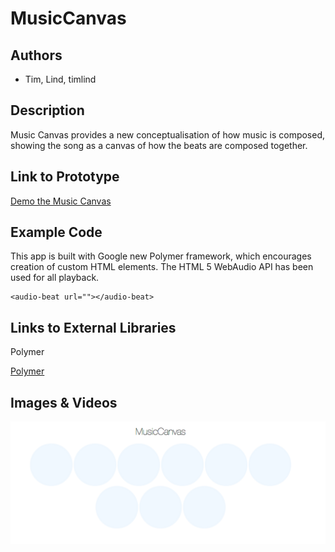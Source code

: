 # MusicCanvas


## Authors
- Tim, Lind, timlind

## Description
Music Canvas provides a new conceptualisation of how music is composed, showing the song as a canvas of how the beats are composed together.

## Link to Prototype

[Demo the Music Canvas](http://incremental.co/music-canvas "Demo the Music Canvas")

## Example Code
This app is built with Google new Polymer framework, which encourages creation of custom HTML elements.
The HTML 5 WebAudio API has been used for all playback.

```
<audio-beat url=""></audio-beat>
```

## Links to External Libraries
Polymer

[Polymer](http://http://www.polymer-project.org/ "Polymer")

## Images & Videos

![Project Screenshot](project_images/cover.png?raw=true "Cover Image")
